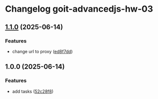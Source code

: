 # Changelog goit-advancedjs-hw-03

## [1.1.0](https://gitlab.com/goit-uni/js-adv/goit-advancedjs-hw-03/compare/1.0.0...1.1.0) (2025-06-14)

### Features

* change url to proxy ([ed8f7dd](https://gitlab.com/goit-uni/js-adv/goit-advancedjs-hw-03/commit/ed8f7dd2a20dd19fa0a44618a05407dade9759d1))

## 1.0.0 (2025-06-14)

### Features

* add tasks ([52c28f8](https://gitlab.com/goit-uni/js-adv/goit-advancedjs-hw-03/commit/52c28f88d30c38a76718efba02cf094d8cff879c))
